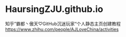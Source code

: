 # HaursingZJU.github.io
知乎”霸都丶傲天♡GitHub沉迷玩家“个人静态主页创建教程
https://www.zhihu.com/people/AJLoveChina/activities
